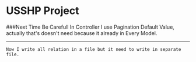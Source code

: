 # USSHP Project


###Next Time Be Carefull
    In Controller I use Pagination Default Value, actually that's doesn't need because it already in Every Model.

---
    Now I write all relation in a file but it need to write in separate file.